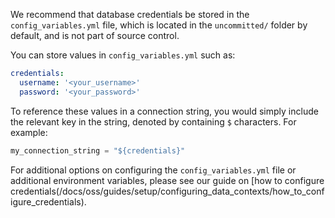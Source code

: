 We recommend that database credentials be stored in the `config_variables.yml` file, which is located in the `uncommitted/` folder by default, and is not part of source control.

You can store values in `config_variables.yml` such as:

```yaml title="YAML file contents"
credentials:
  username: '<your_username>'
  password: '<your_password>'
```

To reference these values in a connection string, you would simply include the relevant key in the string, denoted by containing `$` characters.  For example:

```python
my_connection_string = "${credentials}"
```


For additional options on configuring the `config_variables.yml` file or additional environment variables, please see our guide on [how to configure credentials(/docs/oss/guides/setup/configuring_data_contexts/how_to_configure_credentials).